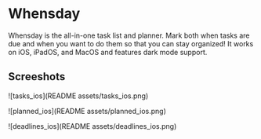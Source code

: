 # Whensday

Whensday is the all-in-one task list and planner. Mark both when tasks are due and when you want to do them so that you can stay organized! It works on iOS, iPadOS, and MacOS and features dark mode support.



## Screeshots

![tasks_ios](README assets/tasks_ios.png)

![planned_ios](README assets/planned_ios.png)

![deadlines_ios](README assets/deadlines_ios.png)